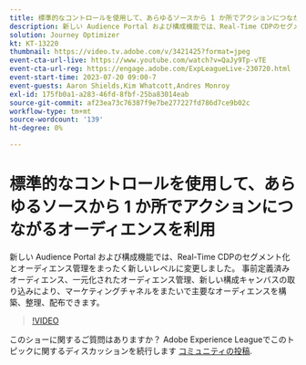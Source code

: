 ```yaml
---
title: 標準的なコントロールを使用し​て、あらゆるソースから 1 か所でアクションにつながるオーディエンスを利用
description: 新しい Audience Portal および構成機能では、Real-Time CDPのセグメント化とオーディエンス管理をまったく新しいレベルに変更しました。 事前定義済みオーディエンス、一元化されたオーディエンス管理、新しい構成キャンバスの取り込みにより、マーケティングチャネルをまたいで主要なオーディエンスを構築、整理、配布できます。
solution: Journey Optimizer
kt: KT-13220
thumbnail: https://video.tv.adobe.com/v/3421425?format=jpeg
event-cta-url-live: https://www.youtube.com/watch?v=QaJy9Tp-vTE
event-cta-url-reg: https://engage.adobe.com/ExpLeagueLive-230720.html
event-start-time: 2023-07-20 09:00-7
event-guests: Aaron Shields,Kim Whatcott,Andres Monroy
exl-id: 175fb0a1-a283-46fd-8fbf-25ba83014eab
source-git-commit: af23ea73c76387f9e7be277227fd786d7ce9b02c
workflow-type: tm+mt
source-wordcount: '139'
ht-degree: 0%

---
```


# 標準的なコントロールを使用し&#x200B;て、あらゆるソースから 1 か所でアクションにつながるオーディエンスを利用

新しい Audience Portal および構成機能では、Real-Time CDPのセグメント化とオーディエンス管理をまったく新しいレベルに変更しました。 事前定義済みオーディエンス、一元化されたオーディエンス管理、新しい構成キャンバスの取り込みにより、マーケティングチャネルをまたいで主要なオーディエンスを構築、整理、配布できます。

>[!VIDEO](https://video.tv.adobe.com/v/3421425/?quality=12&learn=on)

このショーに関するご質問はありますか？ Adobe Experience Leagueでこのトピックに関するディスカッションを続行します [コミュニティの投稿](https://experienceleaguecommunities.adobe.com/t5/adobe-experience-platform/experience-league-live-post-session-discussion-actionable/m-p/607073#M366).
